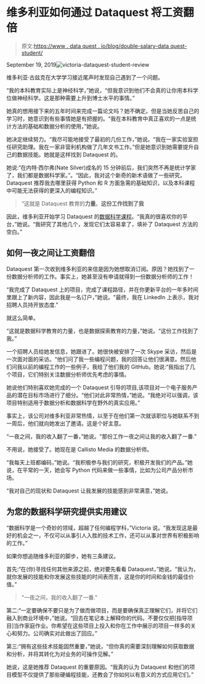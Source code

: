 # 维多利亚如何通过 Dataquest 将工资翻倍

> 原文:[https://www . data quest . io/blog/double-salary-data quest-student/](https://www.dataquest.io/blog/double-salary-dataquest-student/)

September 19, 2019![victoria-dataquest-student-review](../Images/c41eeee20aa989b080cce2461720f538.png)

维多利亚·古兹克在大学学习接近尾声时发现自己遇到了一个问题。

“我的本科教育实际上是神经科学，”她说，“但我意识到他们不会真的让你用本科学位做神经科学。这是那种需要上升到博士水平的事情。”

她真的想用接下来的五年时间来完成一篇论文吗？她不确定。但是当她反思自己的学习时，她意识到有些事情她是有把握的。“我在本科教育中真正喜欢的一点是统计方法的基础和数据分析的使用，”她说。

她决定继续努力。“我尽可能地接受了最初的几份工作，”她说。“我在一家实验室担任研究助理。我在一家非营利机构做了几年文书工作。”但是她意识到她需要提升自己的数据技能。她就是这样找到 Dataquest 的。

她说:“在内特·西尔弗(Nate Silver)成名的 15 分钟前后，我们突然不再是统计学家了，我们都是数据科学家。”。“因此，我对这个新奇的新术语做了一些研究，Dataquest 推荐我去哪里获得 Python 和 R 方面急需的基础知识，以及本科课程中可能无法获得的更深入的编程知识。”

> “这就是 Dataquest 教育的**力量**。**这份工作找到了我**

因此，维多利亚开始学习 Dataquest 的[数据科学课程](https://www.dataquest.io/path/data-scientist/)。“我真的很喜欢你的平台，”她说。“我研究了其他几个，发现它们太容易拿了，填补了 Dataquest 方法的空白。”

## 如何一夜之间让工资翻倍

Dataquest 第一次收到维多利亚的来信是因为她想取消订阅。原因？她找到了一份数据分析师的工作。事实上，她甚至没有申请就得到一份数据分析师的工作！

“我完成了 Dataquest 上的项目，完成了课程路径，并在你更新平台的一年多时间里跟上了新内容，因此我是一名订户，”她说。"最终，我在 LinkedIn 上表示，我对招聘人员持开放态度."

就这么简单。

“这就是数据科学教育的力量，也是数据探索教育的力量，”她说。“这份工作找到了我。”

一个招聘人员给她发信息，她跟进了。她很快被安排了一次 Skype 采访，然后是一次面对面的采访。“他们问了我一些编程问题，我的回答让他们很满意。然后他们问我以前的编程工作的一些例子，我给了他们我的 GitHub。她说:“我指出了几个项目，它们特别关注数据分析师优先考虑的事情。

她说他们特别喜欢她完成的一个 Dataquest 引导的项目,该项目对一个电子服务产品的潜在目标市场进行了细分。“他们对此非常热情，”她说。“我绝对可以强调，该项目特别适用于数据分析和数据科学在野外的真实应用。”

事实上，该公司对维多利亚非常热情，以至于在他们第一次就该职位与她联系不到一周后，他们就向她发出了邀请。这是个好主意。

“一夜之间，我的收入翻了一番，”她说。"那份工作一夜之间让我的收入翻了一番."

不用说，她接受了。她现在是 Callisto Media 的数据分析师。

“我每天上班都编码，”她说。“我积极参与我们的研究，积极开发我们的产品。”她说，在平常的一天，她会写 Python 代码来做一些事情，比如为公司产品分析市场。

“我对自己的现状和 Dataquest 让我发展的技能感到非常满意，”她说。

## 为您的数据科学研究提供实用建议

“数据科学是一个奇妙的领域，超越了任何编程学科，”Victoria 说。“我发现这是最好的机会之一，不仅可以从事引人入胜的技术工作，还可以从事对世界有积极影响的工作。”

如果你想追随维多利亚的脚步，她有三条建议。

首先:“在(你)寻找任何其他来源之前，绝对要先看看 Dataquest，”她说。“我认为，就你发展的技能和你发展这些技能的时间表而言，这是你的时间和金钱的最佳价值。”

> "一夜之间，我的收入翻了一番."

第二:“一定要确保不要只是为了做而做项目，而是要确保真正理解它们，并将它们融入到商业环境中，”她说。“回去在笔记本上解释你的代码。不要仅仅把[指导项目]当作家庭作业。你希望在这些项目上投入和你在工作中展示的项目一样多的关心和努力。公司确实对此做出了回应。”

第三:“拥有这些技术技能固然重要，”她说，“但你真的需要深刻理解如何获取数据和分析，并将其转化为对业务的可操作见解。”

她说，这是她推荐 Dataquest 的重要原因。“我真的认为 Dataquest 和他们的项目模型不仅提供了那些硬编程技能，还教会了你如何以有意义的方式应用它们。”